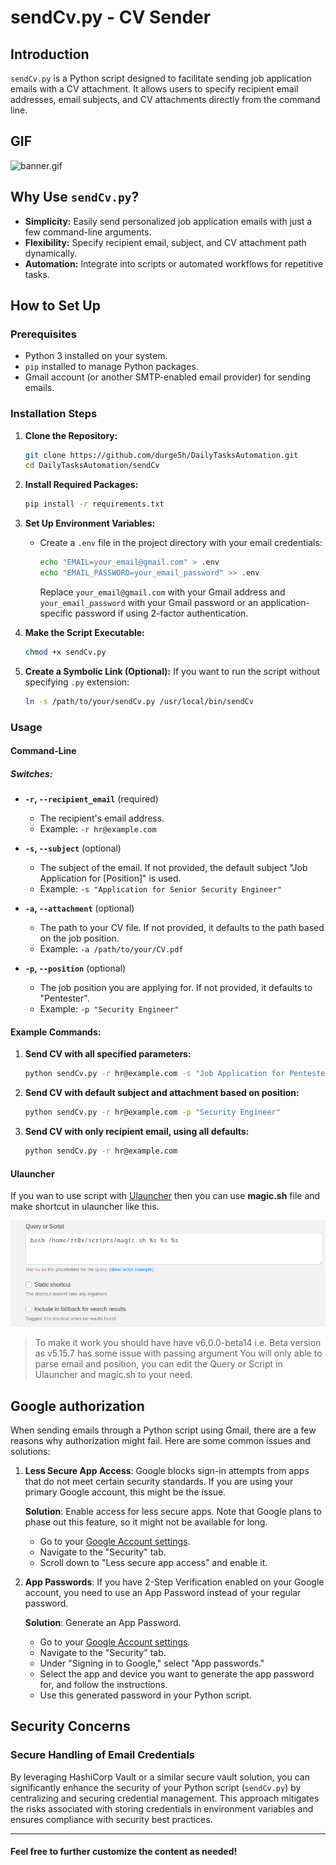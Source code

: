 
# sendCv.py - CV Sender

## Introduction

`sendCv.py` is a Python script designed to facilitate sending job application emails with a CV attachment. It allows users to specify recipient email addresses, email subjects, and CV attachments directly from the command line.

## GIF

![banner.gif](./banner.gif)

## Why Use `sendCv.py`?

- **Simplicity:** Easily send personalized job application emails with just a few command-line arguments.
- **Flexibility:** Specify recipient email, subject, and CV attachment path dynamically.
- **Automation:** Integrate into scripts or automated workflows for repetitive tasks.

## How to Set Up

### Prerequisites

- Python 3 installed on your system.
- `pip` installed to manage Python packages.
- Gmail account (or another SMTP-enabled email provider) for sending emails.

### Installation Steps

1. **Clone the Repository:**
   ```sh
   git clone https://github.com/durge5h/DailyTasksAutomation.git
   cd DailyTasksAutomation/sendCv
   ```

2. **Install Required Packages:**
   ```sh
   pip install -r requirements.txt
   ```

3. **Set Up Environment Variables:**

   - Create a `.env` file in the project directory with your email credentials:
     ```sh
     echo "EMAIL=your_email@gmail.com" > .env
     echo "EMAIL_PASSWORD=your_email_password" >> .env
     ```
     Replace `your_email@gmail.com` with your Gmail address and `your_email_password` with your Gmail password or an application-specific password if using 2-factor authentication.

4. **Make the Script Executable:**
   ```sh
   chmod +x sendCv.py
   ```

5. **Create a Symbolic Link (Optional):**
   If you want to run the script without specifying `.py` extension:
   ```sh
   ln -s /path/to/your/sendCv.py /usr/local/bin/sendCv
   ```
   
### Usage

#### Command-Line

##### Switches:

- **`-r`, `--recipient_email`** (required)
  - The recipient's email address.
  - Example: `-r hr@example.com`

- **`-s`, `--subject`** (optional)
  - The subject of the email. If not provided, the default subject "Job Application for [Position]" is used.
  - Example: `-s "Application for Senior Security Engineer"`

- **`-a`, `--attachment`** (optional)
  - The path to your CV file. If not provided, it defaults to the path based on the job position.
  - Example: `-a /path/to/your/CV.pdf`

- **`-p`, `--position`** (optional)
  - The job position you are applying for. If not provided, it defaults to "Pentester".
  - Example: `-p "Security Engineer"`

#### Example Commands:

1. **Send CV with all specified parameters:**
   ```sh
   python sendCv.py -r hr@example.com -s "Job Application for Pentester" -a "/path/to/CV.pdf" -p "Pentester"
   ```

2. **Send CV with default subject and attachment based on position:**
   ```sh
   python sendCv.py -r hr@example.com -p "Security Engineer"
   ```

3. **Send CV with only recipient email, using all defaults:**
   ```sh
   python sendCv.py -r hr@example.com
   ```

#### Ulauncher

If you wan to use script with [Ulauncher](https://www.google.com/url?sa=t&source=web&rct=j&opi=89978449&url=https://ulauncher.io/&ved=2ahUKEwjo16DS8pKHAxWHzjgGHW8cDyAQFnoECAcQAQ&usg=AOvVaw2PQUwvfoS-BIrBxntROWVQ) then you can use **magic.sh** file and make shortcut in ulauncher like this.

![ulauncher1.png](./ulauncher1.png)

> To make it work you should have have v6.0.0-beta14 i.e. Beta version as v5.15.7 has some issue with passing argument
> You will only able to parse email and position, you can edit the Query or Script in Ulauncher and magic.sh to your need. 

## Google authorization 

When sending emails through a Python script using Gmail, there are a few reasons why authorization might fail. Here are some common issues and solutions:

1.  **Less Secure App Access**: Google blocks sign-in attempts from apps that do not meet certain security standards. If you are using your primary Google account, this might be the issue.
    
    **Solution**: Enable access for less secure apps. Note that Google plans to phase out this feature, so it might not be available for long.
    
    -   Go to your [Google Account settings](https://myaccount.google.com/).
    -   Navigate to the "Security" tab.
    -   Scroll down to "Less secure app access" and enable it.
2.  **App Passwords**: If you have 2-Step Verification enabled on your Google account, you need to use an App Password instead of your regular password.
    
    **Solution**: Generate an App Password.
    
    -   Go to your [Google Account settings](https://myaccount.google.com/).
    -   Navigate to the "Security" tab.
    -   Under "Signing in to Google," select "App passwords."
    -   Select the app and device you want to generate the app password for, and follow the instructions.
    -   Use this generated password in your Python script.

## Security Concerns

### Secure Handling of Email Credentials


By leveraging HashiCorp Vault or a similar secure vault solution, you can significantly enhance the security of your Python script (`sendCv.py`) by centralizing and securing credential management. This approach mitigates the risks associated with storing credentials in environment variables and ensures compliance with security best practices.

---
<h4>Feel free to further customize the content as needed!<h4>
